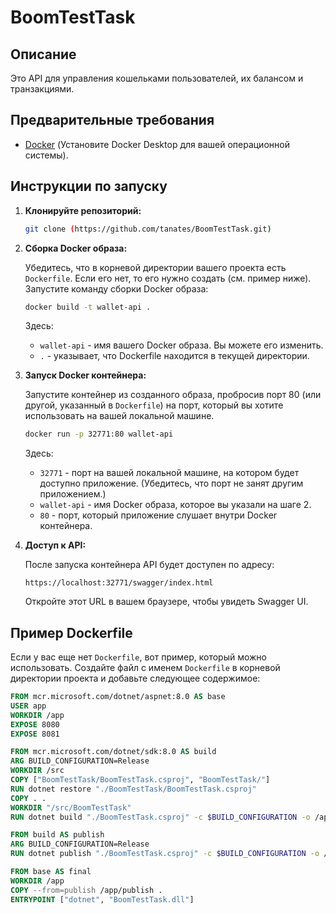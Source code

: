 # BoomTestTask

## Описание

Это API для управления кошельками пользователей, их балансом и транзакциями.

## Предварительные требования

*   [Docker](https://www.docker.com/get-started) (Установите Docker Desktop для вашей операционной системы).

## Инструкции по запуску

1.  **Клонируйте репозиторий:**

    ```bash
    git clone (https://github.com/tanates/BoomTestTask.git)
      ```

2.  **Сборка Docker образа:**

    Убедитесь, что в корневой директории вашего проекта есть `Dockerfile`. Если его нет, то его нужно создать (см. пример ниже).
    Запустите команду сборки Docker образа:

    ```bash
    docker build -t wallet-api .
    ```

    Здесь:
    *   `wallet-api` - имя вашего Docker образа. Вы можете его изменить.
    *   `.` - указывает, что Dockerfile находится в текущей директории.

3.  **Запуск Docker контейнера:**

    Запустите контейнер из созданного образа, пробросив порт 80 (или другой, указанный в `Dockerfile`) на порт, который вы хотите использовать на вашей локальной машине.

    ```bash
    docker run -p 32771:80 wallet-api
    ```

    Здесь:
    *   `32771` - порт на вашей локальной машине, на котором будет доступно приложение. (Убедитесь, что порт не занят другим приложением.)
    *   `wallet-api` - имя Docker образа, которое вы указали на шаге 2.
    *   `80` - порт, который приложение слушает внутри Docker контейнера.

4.  **Доступ к API:**

    После запуска контейнера API будет доступен по адресу:

    ```
    https://localhost:32771/swagger/index.html
    ```

    Откройте этот URL в вашем браузере, чтобы увидеть Swagger UI.

## Пример Dockerfile

Если у вас еще нет `Dockerfile`, вот пример, который можно использовать. Создайте файл с именем `Dockerfile` в корневой директории проекта и добавьте следующее содержимое:

```dockerfile
FROM mcr.microsoft.com/dotnet/aspnet:8.0 AS base
USER app
WORKDIR /app
EXPOSE 8080
EXPOSE 8081

FROM mcr.microsoft.com/dotnet/sdk:8.0 AS build
ARG BUILD_CONFIGURATION=Release
WORKDIR /src
COPY ["BoomTestTask/BoomTestTask.csproj", "BoomTestTask/"]
RUN dotnet restore "./BoomTestTask/BoomTestTask.csproj"
COPY . .
WORKDIR "/src/BoomTestTask"
RUN dotnet build "./BoomTestTask.csproj" -c $BUILD_CONFIGURATION -o /app/build

FROM build AS publish
ARG BUILD_CONFIGURATION=Release
RUN dotnet publish "./BoomTestTask.csproj" -c $BUILD_CONFIGURATION -o /app/publish /p:UseAppHost=false

FROM base AS final
WORKDIR /app
COPY --from=publish /app/publish .
ENTRYPOINT ["dotnet", "BoomTestTask.dll"]
